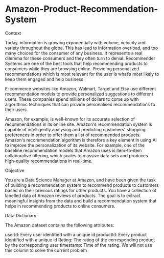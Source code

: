 # Amazon-Product-Recommendation-System
Context

Today, information is growing exponentially with volume, velocity and variety throughout the globe. This has lead to information overload, and too many choices for the consumer of any business. It represents a real dilemma for these consumers and they often turn to denial. Recommender Systems are one of the best tools that help recommending products to consumers while they are browsing online. Providing personalized recommendations which is most relevant for the user is what’s most likely to keep them engaged and help business. 

E-commerce websites like Amazon, Walmart, Target and Etsy use different recommendation models to provide personalized suggestions to different users. These companies spend millions of dollars to come up with algorithmic techniques that can provide personalised recommendations to their users.

Amazon, for example, is well-known for its accurate selection of recommendations in its online site. Amazon's recommendation system is capable of intelligently analysing and predicting customers' shopping preferences in order to offer them a list of recommended products. Amazon's recommendation algorithm is therefore a key element in using AI to improve the personalization of its website. For example, one of the baseline recommendation models that Amazon uses is item-to-item collaborative filtering, which scales to massive data sets and produces high-quality recommendations in real-time.

 

Objective

You are a Data Science Manager at Amazon, and have been given the task of building a recommendation system to recommend products to customers based on their previous ratings for other products. You have a collection of labelled data of Amazon reviews of products. The goal is to extract meaningful insights from the data and build a recommendation system that helps in recommending products to online consumers.

Data Dictionary

The Amazon dataset contains the following attributes:

userId: Every user identified with a unique id
productId: Every product identified with a unique id
Rating: The rating of the corresponding product by the corresponding user
timestamp: Time of the rating. We will not use this column to solve the current problem

